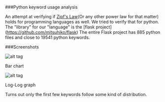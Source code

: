 ###Python keyword usage analysis

An attempt at verifying if [Zipf's Law](https://en.wikipedia.org/wiki/Zipf%27s_law)(Or any other power law for that matter) holds for programming languages as well.
We tried to verify that for python. The "library" for our "language" is the [flask project] (https://github.com/mitsuhiko/flask)
The entire Flask project has 885 python files and close to 19541 python keywords.

###Screenshots

![alt tag](http://i.imgur.com/Has1m8J.png)

Bar chart

![alt tag](http://i.imgur.com/K9mGX58.png)

Log-Log graph


Turns out only the first few keywords follow some kind of distribution.